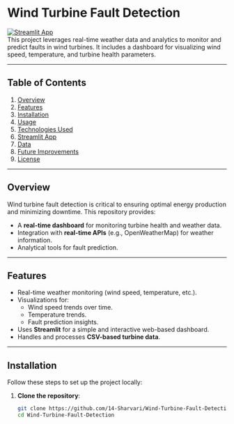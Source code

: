 # **Wind Turbine Fault Detection**

[![Streamlit App](https://img.shields.io/badge/Streamlit-Live_App-orange)](https://your-app-url.streamlit.app)  
This project leverages real-time weather data and analytics to monitor and predict faults in wind turbines. It includes a dashboard for visualizing wind speed, temperature, and turbine health parameters.

---

## **Table of Contents**
1. [Overview](#overview)
2. [Features](#features)
3. [Installation](#installation)
4. [Usage](#usage)
5. [Technologies Used](#technologies-used)
6. [Streamlit App](#streamlit-app)
7. [Data](#data)
8. [Future Improvements](#future-improvements)
9. [License](#license)

---

## **Overview**
Wind turbine fault detection is critical to ensuring optimal energy production and minimizing downtime. This repository provides:
- A **real-time dashboard** for monitoring turbine health and weather data.
- Integration with **real-time APIs** (e.g., OpenWeatherMap) for weather information.
- Analytical tools for fault prediction.

---

## **Features**
- Real-time weather monitoring (wind speed, temperature, etc.).
- Visualizations for:
  - Wind speed trends over time.
  - Temperature trends.
  - Fault prediction insights.
- Uses **Streamlit** for a simple and interactive web-based dashboard.
- Handles and processes **CSV-based turbine data**.

---

## **Installation**
Follow these steps to set up the project locally:

1. **Clone the repository**:
   ```bash
   git clone https://github.com/14-Sharvari/Wind-Turbine-Fault-Detection.git
   cd Wind-Turbine-Fault-Detection
